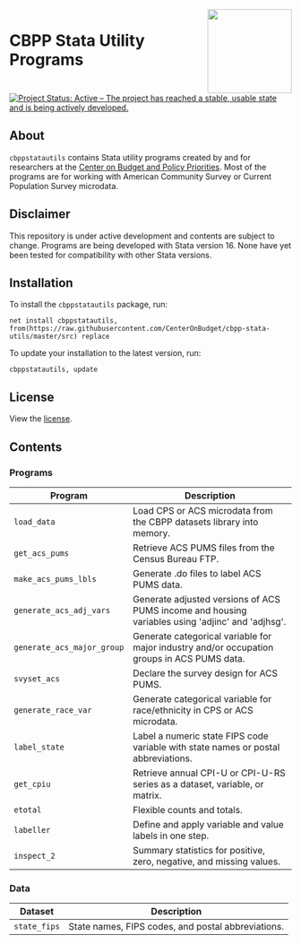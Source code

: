 <img align="right" width="150" src="https://www.cbpp.org/sites/all/themes/custom/cbpp/logo.png">

# CBPP Stata Utility Programs

[![Project Status: Active – The project has reached a stable, usable state and is being actively developed.](https://www.repostatus.org/badges/latest/active.svg)](https://www.repostatus.org/#active)

## About

`cbppstatautils` contains Stata utility programs created by and for researchers at the [Center on Budget and Policy Priorities](https://www.cbpp.org). Most of the programs are for working with American Community Survey or Current Population Survey microdata.

## Disclaimer

This repository is under active development and contents are subject to change. Programs are being developed with Stata version 16. None have yet been tested for compatibility with other Stata versions.

## Installation

To install the `cbppstatautils` package, run:
```
net install cbppstatautils, from(https://raw.githubusercontent.com/CenterOnBudget/cbpp-stata-utils/master/src) replace
```
To update your installation to the latest version, run:
```
cbppstatautils, update
```

## License
View the [license](https://github.com/CenterOnBudget/cbpp-stata-utils/blob/master/LICENSE).


## Contents

### Programs

| Program | Description |
|---------|-------------|
| `load_data` | Load CPS or ACS microdata from the CBPP datasets library into memory. |
| `get_acs_pums` | Retrieve ACS PUMS files from the Census Bureau FTP. |
| `make_acs_pums_lbls` | Generate .do files to label ACS PUMS data. | 
| `generate_acs_adj_vars` | Generate adjusted versions of ACS PUMS income and housing variables using 'adjinc' and 'adjhsg'. |
| `generate_acs_major_group` | Generate categorical variable for major industry and/or occupation groups in ACS PUMS data. |
| `svyset_acs` | Declare the survey design for ACS PUMS. |
| `generate_race_var` | Generate categorical variable for race/ethnicity in CPS or ACS microdata. |
| `label_state` | Label a numeric state FIPS code variable with state names or postal abbreviations. |
| `get_cpiu` | Retrieve annual CPI-U or CPI-U-RS series as a dataset, variable, or matrix. |
| `etotal` | Flexible counts and totals. |
| `labeller` | Define and apply variable and value labels in one step. |
| `inspect_2` | Summary statistics for positive, zero, negative, and missing values. |


### Data

| Dataset | Description |
|---------|-------------|
| `state_fips` | State names, FIPS codes, and postal abbreviations. |



